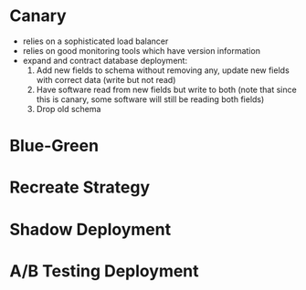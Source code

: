 # Canary
- relies on a sophisticated load balancer
- relies on good monitoring tools which have version information
- expand and contract database deployment:
  1. Add new fields to schema without removing any, update new fields with correct data (write but not read)
  2. Have software read from new fields but write to both (note that since this is canary, some software will still be reading both fields)
  3. Drop old schema
# Blue-Green
# Recreate Strategy
# Shadow Deployment
# A/B Testing Deployment